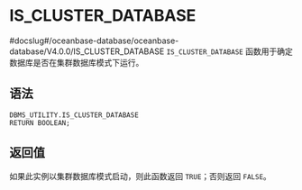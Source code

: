 IS_CLUSTER_DATABASE 
========================================
#docslug#/oceanbase-database/oceanbase-database/V4.0.0/IS_CLUSTER_DATABASE
`IS_CLUSTER_DATABASE` 函数用于确定数据库是否在集群数据库模式下运行。

语法 
-----------------------

```unknow
DBMS_UTILITY.IS_CLUSTER_DATABASE 
RETURN BOOLEAN;
```



返回值 
------------------------

如果此实例以集群数据库模式启动，则此函数返回 `TRUE`；否则返回 `FALSE`。
